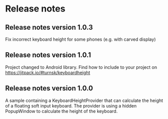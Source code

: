 # Release notes

## Release notes version 1.0.3

Fix incorrect keyboard height for some phones (e.g. with carved display)

## Release notes version 1.0.1

Project changed to Android library.
Find how to include to your project on https://jitpack.io/#turnsk/keyboardheight

## Release notes version 1.0.0

A sample containing a KeyboardHeightProvider that can calculate the height of a floating soft input keyboard.
The provider is using a hidden PopupWindow to calculate the height of the keyboard.


